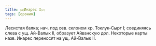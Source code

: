 ```yaml
---
title: ⒜Инарес I⒵
tags: [ороним]
---
```


Лесистая балка; нач. под сев. склоном хр. Токлук-Сырт I; соединяясь слева с ущ.
Ай-Валык II, образует Айванскую дол. Некоторые карты назв. Инарес переносят на
ущ. Ай-Валык II.
